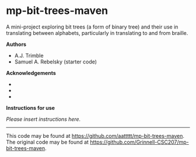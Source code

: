 # mp-bit-trees-maven

A mini-project exploring bit trees (a form of binary tree) and their use in translating between alphabets, particularly in translating to and from braille.

**Authors**

* A.J. Trimble
* Samuel A. Rebelsky (starter code)

**Acknowledgements**

*
*
*

**Instructions for use**

_Please insert instructions here._

---

This code may be found at <https://github.com/aattttt/mp-bit-trees-maven>. The original code may be found at <https://github.com/Grinnell-CSC207/mp-bit-trees-maven>.
